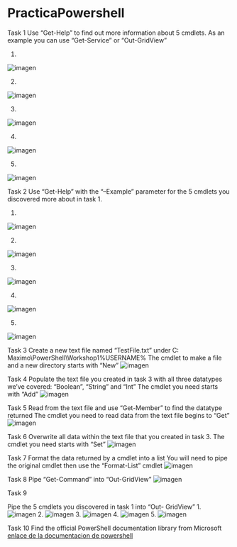 # PracticaPowershell

Task 1
Use “Get-Help” to find out more information about 5
cmdlets.
As an example you can use “Get-Service” or “Out-GridView”

1.
![imagen](https://github.com/R4F31/PracticaPowershell/blob/main/PrimitiveDatatype/Parte1/1a.PNG)

2.
![imagen](https://github.com/R4F31/PracticaPowershell/blob/main/PrimitiveDatatype/Parte1/1b.PNG)

3.
![imagen](https://github.com/R4F31/PracticaPowershell/blob/main/PrimitiveDatatype/Parte1/1c.PNG)

4.
![imagen](https://github.com/R4F31/PracticaPowershell/blob/main/PrimitiveDatatype/Parte1/1d.PNG)

5.
![imagen](https://github.com/R4F31/PracticaPowershell/blob/main/PrimitiveDatatype/Parte1/1e.PNG)

Task 2
Use “Get-Help” with the “–Example” parameter for the
5 cmdlets you discovered more about in task 1.

1.
![imagen](https://github.com/R4F31/PracticaPowershell/blob/main/PrimitiveDatatype/Parte1/2a.PNG)

2.
![imagen](https://github.com/R4F31/PracticaPowershell/blob/main/PrimitiveDatatype/Parte1/2b.PNG)

3.
![imagen](https://github.com/R4F31/PracticaPowershell/blob/main/PrimitiveDatatype/Parte1/2c.PNG)

4.
![imagen](https://github.com/R4F31/PracticaPowershell/blob/main/PrimitiveDatatype/Parte1/2d.PNG)

5.
![imagen](https://github.com/R4F31/PracticaPowershell/blob/main/PrimitiveDatatype/Parte1/2e.PNG)


Task 3
Create a new text file named “TestFile.txt” under C:\
Maximo\PowerShell\Workshop1\%USERNAME%
The cmdlet to make a file and a new directory starts with “New”
![imagen](https://github.com/R4F31/PracticaPowershell/blob/main/PrimitiveDatatype/Parte1/3.PNG)

Task 4
Populate the text file you created in task 3 with all
three datatypes we’ve covered: “Boolean”, “String”
and “Int”
The cmdlet you need starts with “Add”
![imagen](https://github.com/R4F31/PracticaPowershell/blob/main/PrimitiveDatatype/Parte1/4.PNG)

Task 5
Read from the text file and use “Get-Member” to find
the datatype returned
The cmdlet you need to read data from the text file begins to “Get”
![imagen](https://github.com/R4F31/PracticaPowershell/blob/main/PrimitiveDatatype/Parte1/5.PNG)

Task 6
Overwrite all data within the text file that you created
in task 3.
The cmdlet you need starts with “Set”
![imagen](https://github.com/R4F31/PracticaPowershell/blob/main/PrimitiveDatatype/Parte1/6.PNG)

Task 7
Format the data returned by a cmdlet into a list
You will need to pipe the original cmdlet then use the “Format-List”
cmdlet
![imagen](https://github.com/R4F31/PracticaPowershell/blob/main/PrimitiveDatatype/Parte1/7.PNG)

Task 8
Pipe “Get-Command” into “Out-GridView”
![imagen](https://github.com/R4F31/PracticaPowershell/blob/main/PrimitiveDatatype/Parte1/8.PNG)

Task 9

Pipe the 5 cmdlets you discovered in task 1 into “Out-
GridView”
1.
![imagen](https://github.com/R4F31/PracticaPowershell/blob/main/PrimitiveDatatype/Parte1/9a.PNG)
2.
![imagen](https://github.com/R4F31/PracticaPowershell/blob/main/PrimitiveDatatype/Parte1/9b.PNG)
3.
![imagen](https://github.com/R4F31/PracticaPowershell/blob/main/PrimitiveDatatype/Parte1/9c.PNG)
4.
![imagen](https://github.com/R4F31/PracticaPowershell/blob/main/PrimitiveDatatype/Parte1/9d.PNG)
5.
![imagen](https://github.com/R4F31/PracticaPowershell/blob/main/PrimitiveDatatype/Parte1/9e.PNG)

Task 10
Find the official PowerShell documentation library from
Microsoft
[enlace de la documentacion de powershell](https://docs.microsoft.com)

